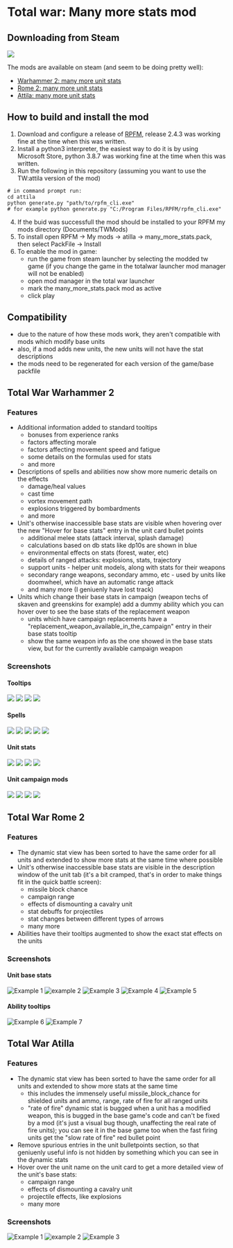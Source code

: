 # Total war: Many more stats mod

## Downloading from Steam

![](popularity.jpg)

The mods are available on steam (and seem to be doing pretty well):
* [Warhammer 2: many more unit stats](https://steamcommunity.com/sharedfiles/filedetails/?id=2453864146)
* [Rome 2: many more unit stats](https://steamcommunity.com/sharedfiles/filedetails/?id=2453825830)
* [Attila: many more unit stats](https://steamcommunity.com/sharedfiles/filedetails/?id=2453769201)

## How to build and install the mod

1. Download and configure a release of [RPFM](https://github.com/Frodo45127/rpfm), release 2.4.3 was working fine at the time when this was written.
2. Install a python3 interpreter, the easiest way to do it is by using Microsoft Store, python 3.8.7 was working fine at the time when this was written.
3. Run the following in this repository (assuming you want to use the TW:attila version of the mod)
```
# in command prompt run:
cd attila
python generate.py "path/to/rpfm_cli.exe"
# for example python generate.py "C:/Program Files/RPFM/rpfm_cli.exe"
```
4. If the buid was successfull the mod should be installed to your RPFM my mods directory (Documents/TWMods)
5. To install open RPFM -> My mods -> atilla -> many_more_stats.pack, then select PackFile -> Install
6. To enable the mod in game:
   - run the game from steam launcher by selecting the modded tw game (if you change the game in the totalwar launcher mod manager will not be enabled)
   - open mod manager in the total war launcher
   - mark the many_more_stats.pack mod as active
   - click play

## Compatibility

- due to the nature of how these mods work, they aren't compatible with mods which modify base units
- also, if a mod adds new units, the new units will not have the stat descriptions
- the mods need to be regenerated for each version of the game/base packfile

## Total War Warhammer 2

### Features

- Additional information added to standard tooltips
    - bonuses from experience ranks
    - factors affecting morale
    - factors affecting movement speed and fatigue
    - some details on the formulas used for stats
    - and more
- Descriptions of spells and abilities now show more numeric details on the effects
    - damage/heal values
    - cast time
    - vortex movement path
    - explosions triggered by bombardments
    - and more
- Unit's otherwise inaccessible base stats are visible when hovering over the new "Hover for base stats" entry in the unit card bullet points
    - additional melee stats (attack interval, splash damage)
    - calculations based on db stats like dp10s are shown in blue
    - environmental effects on stats (forest, water, etc)
    - details of ranged attacks: explosions, stats, trajectory
    - support units - helper unit models, along with stats for their weapons
    - secondary range weapons, secondary ammo, etc - used by units like doomwheel, which have an automatic range attack
    - and many more (I geniuenly have lost track)
- Units which change their base stats in campaign (weapon techs of skaven and greenskins for example) add a dummy ability which you can hover over to see the base stats of the replacement weapon
    - units which have campaign replacements have a "replacement_weapon_available_in_the_campaign" entry in their base stats tooltip
    - show the same weapon info as the one showed in the base stats view, but for the currently available campaign weapon

### Screenshots

#### Tooltips

![](wh2_tooltips_1.png)
![](wh2_tooltips_2.png)
![](wh2_tooltips_3.png)
![](wh2_tooltips_4.png)

#### Spells

![](wh2_spells_1.png)
![](wh2_spells_2.png)
![](wh2_spells_3.png)
![](wh2_spells_4.png)
![](wh2_spells_5.png)

#### Unit stats

![](wh2_units_1.png)
![](wh2_units_2.png)
![](wh2_units_3.png)
![](wh2_units_4.png)

#### Unit campaign mods

![](wh2_campaign_unitmods_1.png)
![](wh2_campaign_unitmods_2.png)
![](wh2_campaign_unitmods_3.png)
![](wh2_campaign_unitmods_4.png)

## Total War Rome 2

### Features

- The dynamic stat view has been sorted to have the same order for all units and extended to show more stats at the same time where possible
- Unit's otherwise inaccessible base stats are visible in the description window of the unit tab (it's a bit cramped, that's in order to make things fit in the quick battle screen):
    - missile block chance
    - campaign range
    - effects of dismounting a cavalry unit
    - stat debuffs for projectiles
    - stat changes between different types of arrows
    - many more
- Abilities have their tooltips augmented to show the exact stat effects on the units

### Screenshots

#### Unit base stats

![Example 1](rome2_artillery.png)
![example 2](rome2_general.png)
![Example 3](rome2_melee.png)
![Example 4](rome2_archer.png)
![Example 5](rome2_mounted_archer.png)

#### Ability tooltips

![Example 6](rome2_ability_tooltip_1.png)
![Example 7](rome2_ability_tooltip_2.png)

## Total War Atilla

### Features

- The dynamic stat view has been sorted to have the same order for all units and extended to show more stats at the same time
    - this includes the immensely useful missile_block_chance for shielded units and ammo, range, rate of fire for all ranged units
    - "rate of fire" dynamic stat is bugged when a unit has a modified weapon, this is bugged in the base game's code and can't be fixed by a mod (it's just a visual bug though, unaffecting the real rate of fire units); you can see it in the base game too when the fast firing units get the "slow rate of fire" red bullet point
- Remove spurious entries in the unit bulletpoints section, so that geniuenly useful info is not hidden by something which you can see in the dynamic stats
- Hover over the unit name on the unit card to get a more detailed view of the unit's base stats:
    - campaign range
    - effects of dismounting a cavalry unit
    - projectile effects, like explosions
    - many more

### Screenshots

![Example 1](attila_1.png)
![example 2](attila_2.png)
![Example 3](attila_3.png)

